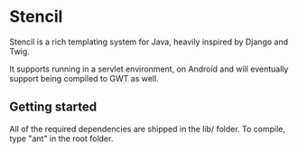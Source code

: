 # Stencil

Stencil is a rich templating system for Java, heavily inspired by Django and Twig. 

It supports running in a servlet environment, on Android and will eventually support being compiled to GWT as well.

## Getting started

All of the required dependencies are shipped in the lib/ folder. To compile, type "ant" in the root folder.

